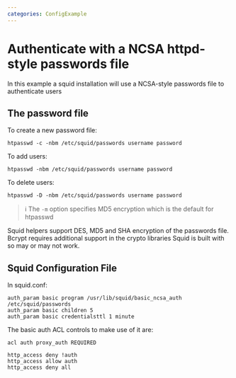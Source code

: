 ```yaml
---
categories: ConfigExample
---
```

# Authenticate with a NCSA httpd-style passwords file

In this example a squid installation will use a NCSA-style passwords file to
authenticate users

## The password file

To create a new password file:
```
htpasswd -c -nbm /etc/squid/passwords username password
```

To add users:
```
htpasswd -nbm /etc/squid/passwords username password
```

To delete users:
```
htpasswd -D -nbm /etc/squid/passwords username password
```
> :information_source: The `-m` option specifies MD5 encryption which is the default for
    htpasswd

Squid helpers support DES, MD5 and SHA encryption of the passwords file.
Bcrypt requires additional support in the crypto libraries Squid is
built with so may or may not work.

## Squid Configuration File

In squid.conf:
```
auth_param basic program /usr/lib/squid/basic_ncsa_auth /etc/squid/passwords
auth_param basic children 5
auth_param basic credentialsttl 1 minute
```

The basic auth ACL controls to make use of it are:
```
acl auth proxy_auth REQUIRED

http_access deny !auth
http_access allow auth
http_access deny all
```
